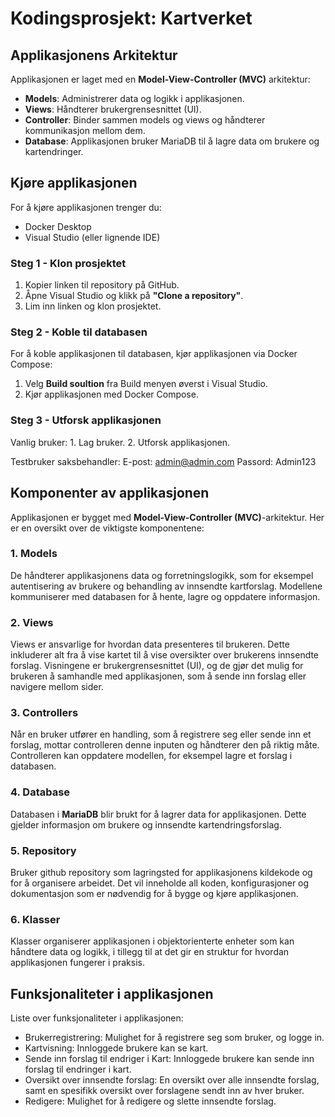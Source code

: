 # Kodingsprosjekt: Kartverket

## Applikasjonens Arkitektur
Applikasjonen er laget med en **Model-View-Controller (MVC)** arkitektur:
- **Models**: Administrerer data og logikk i applikasjonen.
- **Views**: Håndterer brukergrensesnittet (UI).
- **Controller**: Binder sammen models og views og håndterer kommunikasjon mellom dem.
- **Database**: Applikasjonen bruker MariaDB til å lagre data om brukere og kartendringer.

## Kjøre applikasjonen
For å kjøre applikasjonen trenger du:
- Docker Desktop
- Visual Studio (eller lignende IDE)

### Steg 1 - Klon prosjektet
1. Kopier linken til repository på GitHub.
2. Åpne Visual Studio og klikk på **"Clone a repository"**.
3. Lim inn linken og klon prosjektet.

### Steg 2 - Koble til databasen
For å koble applikasjonen til databasen, kjør applikasjonen via Docker Compose:
1. Velg **Build soultion** fra Build menyen øverst i Visual Studio. 
2. Kjør applikasjonen med Docker Compose.

### Steg 3 - Utforsk applikasjonen
Vanlig bruker:
	1. Lag bruker.
	2. Utforsk applikasjonen.

Testbruker saksbehandler:
	E-post: admin@admin.com
	Passord: Admin123


## Komponenter av applikasjonen
Applikasjonen er bygget med **Model-View-Controller (MVC)**-arkitektur. Her er en oversikt over de viktigste komponentene:

### 1. **Models**
 De håndterer applikasjonens data og forretningslogikk, som for eksempel autentisering av brukere og behandling av innsendte kartforslag. Modellene kommuniserer med databasen for å hente, lagre og oppdatere informasjon.
   
### 2. **Views**
Views er ansvarlige for hvordan data presenteres til brukeren. Dette inkluderer alt fra å vise kartet til å vise oversikter over brukerens innsendte forslag. Visningene er brukergrensesnittet (UI), og de gjør det mulig for brukeren å samhandle med applikasjonen, som å sende inn forslag eller navigere mellom sider. 

### 3. **Controllers**
Når en bruker utfører en handling, som å registrere seg eller sende inn et forslag, mottar controlleren denne inputen og håndterer den på riktig måte. Controlleren kan oppdatere modellen, for eksempel lagre et forslag i databasen.

### 4. **Database**
Databasen i **MariaDB** blir brukt for å lagrer data for applikasjonen. Dette gjelder informasjon om brukere og innsendte kartendringsforslag.

### 5. **Repository**
Bruker github repository som lagringsted for applikasjonens kildekode og for å organisere arbeidet. Det vil inneholde all koden, konfigurasjoner og dokumentasjon som er nødvendig for å bygge og kjøre applikasjonen. 

### 6. **Klasser**
Klasser organiserer applikasjonen i objektorienterte enheter som kan håndtere data og logikk, i tillegg til at det gir en struktur for hvordan applikasjonen fungerer i praksis.

## Funksjonaliteter i applikasjonen
Liste over funksjonaliteter i applikasjonen:
- Brukerregistrering: Mulighet for å registrere seg som bruker, og logge in.
- Kartvisning: Innloggede brukere kan se kart.
- Sende inn forslag til endriger i Kart: Innloggede brukere kan sende inn forslag til endringer i kart.
- Oversikt over innsendte forslag: En oversikt over alle innsendte forslag, samt en spesifikk oversikt over forslagene sendt inn av hver bruker.
- Redigere: Mulighet for å redigere og slette innsendte forslag.